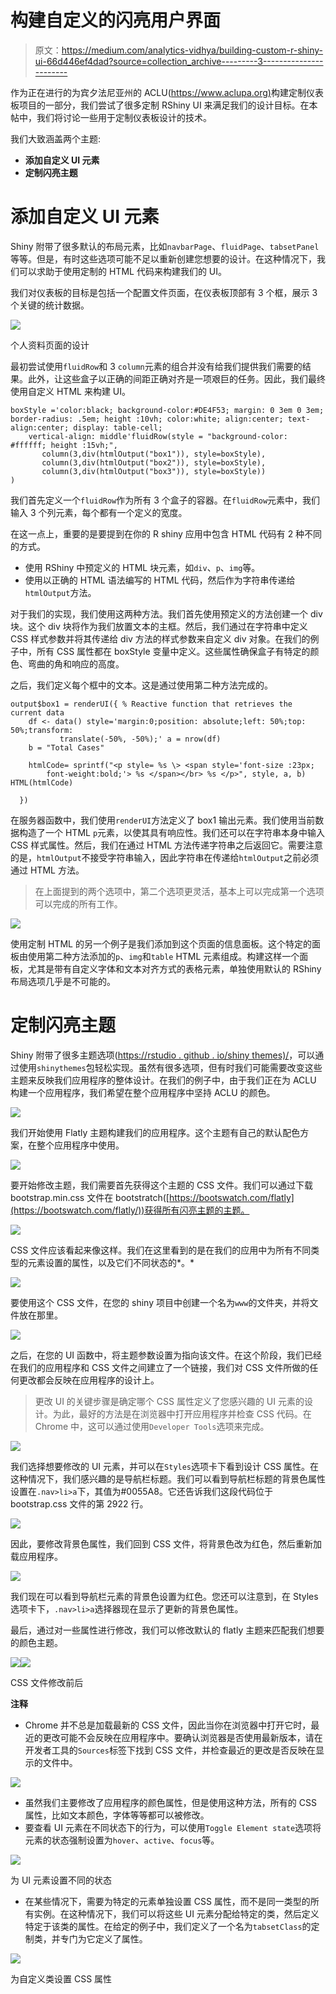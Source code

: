 # 构建自定义的闪亮用户界面

> 原文：<https://medium.com/analytics-vidhya/building-custom-r-shiny-ui-66d446ef4dad?source=collection_archive---------3----------------------->

作为正在进行的为宾夕法尼亚州的 ACLU([https://www.aclupa.org)](https://www.aclupa.org/)构建定制仪表板项目的一部分，我们尝试了很多定制 RShiny UI 来满足我们的设计目标。在本帖中，我们将讨论一些用于定制仪表板设计的技术。

我们大致涵盖两个主题:

*   **添加自定义 UI 元素**
*   **定制闪亮主题**

# **添加自定义 UI 元素**

Shiny 附带了很多默认的布局元素，比如`navbarPage`、`fluidPage`、`tabsetPanel`等等。但是，有时这些选项可能不足以重新创建您想要的设计。在这种情况下，我们可以求助于使用定制的 HTML 代码来构建我们的 UI。

我们对仪表板的目标是包括一个配置文件页面，在仪表板顶部有 3 个框，展示 3 个关键的统计数据。

![](img/faecec7098e82f7704c84f45557beb1a.png)

个人资料页面的设计

最初尝试使用`fluidRow`和 3 `column`元素的组合并没有给我们提供我们需要的结果。此外，让这些盒子以正确的间距正确对齐是一项艰巨的任务。因此，我们最终使用自定义 HTML 来构建 UI。

```
boxStyle ='color:black; background-color:#DE4F53; margin: 0 3em 0 3em; border-radius: .5em; height :10vh; color:white; align:center; text-align:center; display: table-cell;
    vertical-align: middle'fluidRow(style = "background-color: #ffffff; height :15vh;",
       column(3,div(htmlOutput("box1")), style=boxStyle),
       column(3,div(htmlOutput("box2")), style=boxStyle),
       column(3,div(htmlOutput("box3")), style=boxStyle))
)
```

我们首先定义一个`fluidRow`作为所有 3 个盒子的容器。在`fluidRow`元素中，我们输入 3 个列元素，每个都有一个定义的宽度。

在这一点上，重要的是要提到在你的 R shiny 应用中包含 HTML 代码有 2 种不同的方式。

*   使用 RShiny 中预定义的 HTML 块元素，如`div`、`p`、`img`等。
*   使用以正确的 HTML 语法编写的 HTML 代码，然后作为字符串传递给`htmlOutput`方法。

对于我们的实现，我们使用这两种方法。我们首先使用预定义的方法创建一个 div 块。这个 div 块将作为我们放置文本的主框。然后，我们通过在字符串中定义 CSS 样式参数并将其传递给 div 方法的样式参数来自定义 div 对象。在我们的例子中，所有 CSS 属性都在 boxStyle 变量中定义。这些属性确保盒子有特定的颜色、弯曲的角和响应的高度。

之后，我们定义每个框中的文本。这是通过使用第二种方法完成的。

```
output$box1 = renderUI({ % Reactive function that retrieves the current data 
    df <- data() style='margin:0;position: absolute;left: 50%;top: 50%;transform:
           translate(-50%, -50%);' a = nrow(df)
    b = "Total Cases"

    htmlCode= sprintf("<p style= %s \> <span style='font-size :23px;
        font-weight:bold;'> %s </span></br> %s </p>", style, a, b) HTML(htmlCode)

  })
```

在服务器函数中，我们使用`renderUI`方法定义了 box1 输出元素。我们使用当前数据构造了一个 HTML `p`元素，以使其具有响应性。我们还可以在字符串本身中输入 CSS 样式属性。然后，我们在通过 HTML 方法传递字符串之后返回它。需要注意的是，`htmlOutput`不接受字符串输入，因此字符串在传递给`htmlOutput`之前必须通过 HTML 方法。

> 在上面提到的两个选项中，第二个选项更灵活，基本上可以完成第一个选项可以完成的所有工作。

![](img/81863f54666a7ca406b70cc3e2b90d9c.png)

使用定制 HTML 的另一个例子是我们添加到这个页面的信息面板。这个特定的面板由使用第二种方法添加的`p`、`img`和`table` HTML 元素组成。构建这样一个面板，尤其是带有自定义字体和文本对齐方式的表格元素，单独使用默认的 RShiny 布局选项几乎是不可能的。

# **定制闪亮主题**

Shiny 附带了很多主题选项([https://rstudio . github . io/shiny themes)/](https://rstudio.github.io/shinythemes/)，可以通过使用`shinythemes`包轻松实现。虽然有很多选项，但有时我们可能需要改变这些主题来反映我们应用程序的整体设计。在我们的例子中，由于我们正在为 ACLU 构建一个应用程序，我们希望在整个应用程序中坚持 ACLU 的颜色。

![](img/3e261f3d9ca36a599036d0b572f23363.png)

我们开始使用 Flatly 主题构建我们的应用程序。这个主题有自己的默认配色方案，在整个应用程序中使用。

![](img/316fa04e2caedf3f91a1c244d7a71447.png)

要开始修改主题，我们需要首先获得这个主题的 CSS 文件。我们可以通过下载 bootstrap.min.css 文件在 bootstratch([https://bootswatch.com/flatly](https://bootswatch.com/flatly/))获得所有闪亮主题的主题。

![](img/7d259163e14f5c9f73103ef1884c02cc.png)

CSS 文件应该看起来像这样。我们在这里看到的是在我们的应用中为所有不同类型的元素设置的属性，以及它们不同状态的*。*

![](img/6339d365135c46cfb0445eada7d0fabc.png)

要使用这个 CSS 文件，在您的 shiny 项目中创建一个名为`www`的文件夹，并将文件放在那里。

![](img/e8c9386da29fb3c1803f5daf52e4a047.png)

之后，在您的 UI 函数中，将主题参数设置为指向该文件。在这个阶段，我们已经在我们的应用程序和 CSS 文件之间建立了一个链接，我们对 CSS 文件所做的任何更改都会反映在应用程序的设计上。

> 更改 UI 的关键步骤是确定哪个 CSS 属性定义了您感兴趣的 UI 元素的设计。为此，最好的方法是在浏览器中打开应用程序并检查 CSS 代码。在 Chrome 中，这可以通过使用`Developer Tools`选项来完成。

![](img/4f33c2e5b83cce7451b43f7ff53f5d42.png)

我们选择想要修改的 UI 元素，并可以在`Styles`选项卡下看到设计 CSS 属性。在这种情况下，我们感兴趣的是导航栏标题。我们可以看到导航栏标题的背景色属性设置在`.nav>li>a`下，其值为#0055A8。它还告诉我们这段代码位于 bootstrap.css 文件的第 2922 行。

![](img/5c0f49da357abd706adfb204d718247c.png)

因此，要修改背景色属性，我们回到 CSS 文件，将背景色改为红色，然后重新加载应用程序。

![](img/6629d4241fe8b5cf68b97aae7a744ac8.png)

我们现在可以看到导航栏元素的背景色设置为红色。您还可以注意到，在 Styles 选项卡下，`.nav>li>a`选择器现在显示了更新的背景色属性。

最后，通过对一些属性进行修改，我们可以修改默认的 flatly 主题来匹配我们想要的颜色主题。

![](img/bc4afcbfb2a2ca33c18e3916b76962e8.png)![](img/6a04c221ab47343efafcb4f93ab7c5a3.png)

CSS 文件修改前后

**注释**

*   Chrome 并不总是加载最新的 CSS 文件，因此当你在浏览器中打开它时，最近的更改可能不会反映在应用程序中。要确认浏览器是否使用最新版本，请在开发者工具的`Sources`标签下找到 CSS 文件，并检查最近的更改是否反映在显示的文件中。

![](img/0ae4de6e2c4b0c50717c68de518ab810.png)

*   虽然我们主要修改了应用程序的颜色属性，但是使用这种方法，所有的 CSS 属性，比如文本颜色，字体等等都可以被修改。
*   要查看 UI 元素在不同状态下的行为，可以使用`Toggle Element state`选项将元素的状态强制设置为`hover`、`active`、`focus`等。

![](img/64679eaa4c4c4a1c8001bc0b995ba180.png)

为 UI 元素设置不同的状态

*   在某些情况下，需要为特定的元素单独设置 CSS 属性，而不是同一类型的所有实例。在这种情况下，我们可以将这些 UI 元素分配给特定的类，然后定义特定于该类的属性。在给定的例子中，我们定义了一个名为`tabsetClass`的定制类，并专门为它定义了属性。

![](img/0429c70db8baa6b342898e26e330814f.png)

为自定义类设置 CSS 属性